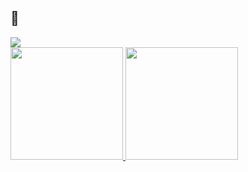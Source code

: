 ## 🛜


<img src="https://user-images.githubusercontent.com/74038190/212284136-03988914-d899-44b4-b1d9-4eeccf656e44.gif">

<div>
<a href="https://github.com/vvituu">
<img loading="lazy" height="180em" src="https://github-readme-stats.vercel.app/api/top-langs/?username=vvituu&layout=compact&langs_count=7&theme=midnight-purple"/>
<img loading="lazy" height="180em" src="https://github-readme-stats.vercel.app/api?username=vvituu&show_icons=true&theme=midnight-purple"/>
</div>

